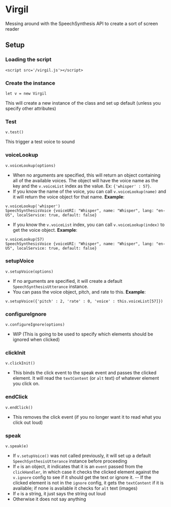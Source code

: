 # Virgil

Messing around with the SpeechSynthesis API to create a sort of screen reader

## Setup
### Loading the script
`<script src='/virgil.js'></script>`

### Create the instance
`let v = new Virgil`

This will create a new instance of the class and set up default (unless you specify other attributes)

### Test
`v.test()`

This trigger a test voice to sound

### voiceLookup
`v.voiceLookup(options)`

- When no arguments are specified, this will return an object containing all of the available voices. The object will have the voice name as the key and the `v.voiceList` index as the value. Ex: `{'whisper' : 57}`.
- If you know the name of the voice, you can call `v.voiceLookup(name)` and it will return the voice object for that name. **Example**:
```
v.voiceLookup('whisper')
SpeechSynthesisVoice {voiceURI: "Whisper", name: "Whisper", lang: "en-US", localService: true, default: false}
```
- If you know the `v.voiceList` index, you can call `v.voiceLookup(index)` to get the voice object.
**Example**:
```
v.voiceLookup(57)
SpeechSynthesisVoice {voiceURI: "Whisper", name: "Whisper", lang: "en-US", localService: true, default: false}
```

### setupVoice
`v.setupVoice(options)`

- If no arguments are specified, it will create a default `SpeechSynthesisUtterance` instance.
- You can pass the voice object, pitch, and rate to this.
**Example**:
```
v.setupVoice({'pitch' : 2, 'rate' : 0, 'voice' : this.voiceList[57]})
```

### configureIgnore
`v.configureIgnore(options)`

- WIP (This is going to be used to specify which elements should be ignored when clicked)

### clickInit
`v.clickInit()`

- This binds the click event to the speak event and passes the clicked element. It will read the `textContent` (or `alt` text) of whatever element you click on.

### endClick
`v.endClick()`

- This removes the click event (if you no longer want it to read what you click out loud)

### speak
`v.speak(e)`

- If `v.setupVoice()` was not called previously, it will set up a default `SpeechSynthesisUtterance` instance before proceeding
- If `e` is an object, it indicates that it is an `event` passed from the `clickHandler`, in which case it checks the clicked element against the `v.ignore` config to see if it should get the text or ignore it.
-- If the clicked element is not in the `ignore` config, it gets the `textContent` if it is available; if none is available it checks for `alt` text (images)
- If `e` is a string, it just says the string out loud
- Otherwise it does not say anything
